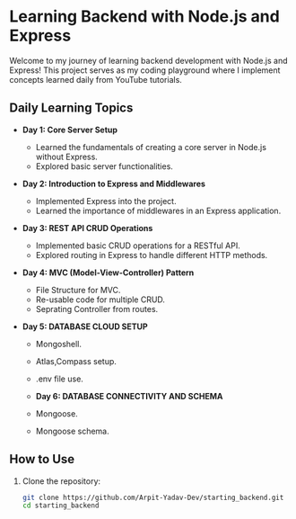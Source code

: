 # Learning Backend with Node.js and Express

Welcome to my journey of learning backend development with Node.js and Express! This project serves as my coding playground where I implement concepts learned daily from YouTube tutorials.

## Daily Learning Topics

- **Day 1: Core Server Setup**
  - Learned the fundamentals of creating a core server in Node.js without Express.
  - Explored basic server functionalities.

- **Day 2: Introduction to Express and Middlewares**
  - Implemented Express into the project.
  - Learned the importance of middlewares in an Express application.

- **Day 3: REST API CRUD Operations**
  - Implemented basic CRUD operations for a RESTful API.
  - Explored routing in Express to handle different HTTP methods.
  
- **Day 4: MVC (Model-View-Controller) Pattern**
  - File Structure for MVC.
  - Re-usable code for multiple CRUD.
  - Seprating Controller from routes.

- **Day 5: DATABASE CLOUD SETUP**
  - Mongoshell.
  - Atlas,Compass setup.
  - .env file use.

  - **Day 6: DATABASE CONNECTIVITY AND SCHEMA**
  - Mongoose.
  - Mongoose schema.
  
## How to Use

1. Clone the repository:
   ```bash
   git clone https://github.com/Arpit-Yadav-Dev/starting_backend.git
   cd starting_backend
